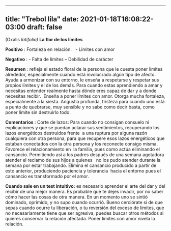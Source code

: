 
---
title: "Trebol lila"
date: 2021-01-18T16:08:22-03:00
draft: false
--- 
        

 

 



(Oxalis
 *latifolia)*
**La
 flor de los límites**
 


**Positivo** : Fortaleza en
 relación.   - Limites con amor


**Negativo** : - Falta de límites –
 Debilidad de carácter 
 


**Resumen** : refleja el estado floral de la persona que le cuesta poner límites
 alrededor, especialmente cuando está involucrado algún tipo de afecto. Ayuda a armonizar con su entorno, le enseña
 a respetarse y respetar sus propios límites y el de los demás. Para cuando estas aprendiendo a amar y
 necesitas entender realmente hasta dónde eres capaz de dar y a donde necesitas
 recibir.  Enseña a poner límites con
 amor.
Otorga
 mucha
 fortaleza, especialmente a la siesta.
Angustia
 profunda, tristeza para cuando uno está a punto de quebrarse, muy sensible y no
 sabe como decir basta, como poner límite sin destruirlo todo.


**Comentarios** :
Corte de lazos: Para cuando no
 consigan consuelo ni explicaciones y que se puedan aclarar sus sentimientos,
 recuperando los lazos energéticos destruidos frente  a una ruptura por alguna razón cualquiera con
 otra persona, para que recupere esos lazos energéticos que estaban conectados
 con la otra persona y los reconecte consigo misma.
Favorece el relacionamiento en  la
 familia, pues como actúa eliminando el cansancio. Permitiendo así a los padres
 después de una semana agotadora atender el reclamo de sus hijos a quienes   no los pudo atender durante la semana por
 estar trabajando.
Elimina el cansancio producido a partir de esto anterior, produciendo
 paciencia y tolerancia  hacia el entorno
 pues el cansancio es transformado por el amor.
 


**Cuando sale en un test intuitivo:**  es necesario aprender el arte del dar y del recibir
 de una mejor manera. Es probable que te dejes invadir, por no saber cómo hacer
 las cosas de otra manera. En un momento uno se sintió dominado, oprimido, y no
 supo cuando ocurrió.
Bueno cerciórate si
 de que sepas cuando ocurre tu liberación, o tu reversión del exceso de límites,
 que no necesariamente tiene que ser agresiva, puedes buscar otros métodos si
 quieres conservar la relación afectada. Poner límites con amor nivela la
 relación.



